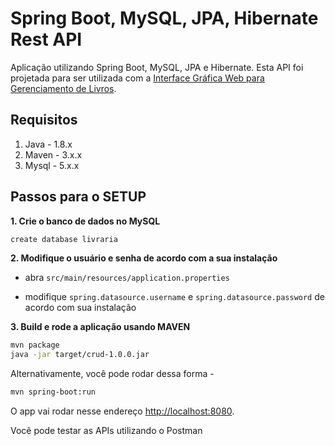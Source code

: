 # Spring Boot, MySQL, JPA, Hibernate Rest API

Aplicação utilizando Spring Boot, MySQL, JPA e Hibernate.
Esta API foi projetada para ser utilizada com a [Interface Gráfica Web para Gerenciamento de Livros](https://github.com/anacatarinop/code-web-interface-livro).

## Requisitos

1. Java - 1.8.x
2. Maven - 3.x.x
3. Mysql - 5.x.x

## Passos para o SETUP

**1. Crie o banco de dados no MySQL**
```bash
create database livraria
```

**2. Modifique o usuário e senha de acordo com a sua instalação**

+ abra `src/main/resources/application.properties`

+ modifique `spring.datasource.username` e `spring.datasource.password` de acordo com sua instalação

**3. Build e rode a aplicação usando MAVEN**

```bash
mvn package
java -jar target/crud-1.0.0.jar
```

Alternativamente, você pode rodar dessa forma -

```bash
mvn spring-boot:run
```

O app vai rodar nesse endereço <http://localhost:8080>.

Você pode testar as APIs utilizando o Postman 
